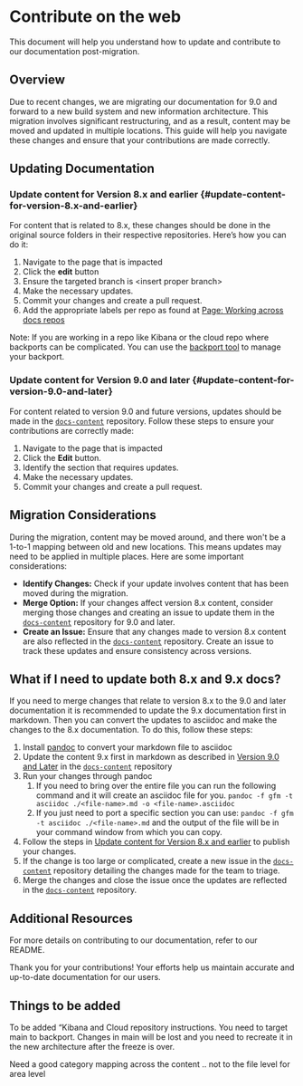# Contribute on the web

This document will help you understand how to update and contribute to our documentation post-migration.

## **Overview**

Due to recent changes, we are migrating our documentation for 9.0 and forward to a new build system and new information architecture. This migration involves significant restructuring, and as a result, content may be moved and updated in multiple locations. This guide will help you navigate these changes and ensure that your contributions are made correctly.

## **Updating Documentation**

### **Update content for Version 8.x and earlier** {#update-content-for-version-8.x-and-earlier}

For content that is related to 8.x, these changes should be done in the original source folders in their respective repositories. Here’s how you can do it:

1. Navigate to the page that is impacted  
2. Click the **edit** button  
3. Ensure the targeted branch is \<insert proper branch\>  
4. Make the necessary updates.  
5. Commit your changes and create a pull request.  
6. Add the appropriate labels per repo as found at [Page: Working across docs repos](https://elasticco.atlassian.net/wiki/spaces/DOC/pages/61604182/Working+across+docs+repos)

Note: If you are working in a repo like Kibana or the cloud repo where backports can be complicated. You can use the [backport tool](https://github.com/sorenlouv/backport) to manage your backport.

### **Update content for Version 9.0 and later** {#update-content-for-version-9.0-and-later}

For content related to version 9.0 and future versions, updates should be made in the [`docs-content`](https://github.com/elastic/docs-content)  repository. Follow these steps to ensure your contributions are correctly made:

1. Navigate to the page that is impacted  
2. Click the **Edit** button.  
3. Identify the section that requires updates.  
4. Make the necessary updates.  
5. Commit your changes and create a pull request.

## **Migration Considerations**

During the migration, content may be moved around, and there won't be a 1-to-1 mapping between old and new locations. This means updates may need to be applied in multiple places. Here are some important considerations:

* **Identify Changes:** Check if your update involves content that has been moved during the migration.  
* **Merge Option:** If your changes affect version 8.x content, consider merging those changes and creating an issue to update them in the [`docs-content`](https://github.com/elastic/docs-content) repository for 9.0 and later.  
* **Create an Issue:** Ensure that any changes made to version 8.x content are also reflected in the [`docs-content`](https://github.com/elastic/docs-content) repository. Create an issue to track these updates and ensure consistency across versions.

## **What if I need to update both 8.x and 9.x docs?**

If you need to merge changes that relate to version 8.x to the 9.0 and later documentation it is recommended to update the 9.x documentation first in markdown. Then you can convert the updates to asciidoc and make the changes to the 8.x documentation. To do this, follow these steps:

1. Install [pandoc](https://pandoc.org/installing.html) to convert your markdown file to asciidoc  
2. Update the content 9.x first in markdown as described in [Version 9.0 and Later](#update-content-for-version-9.0-and-later) in the [`docs-content`](https://github.com/elastic/docs-content) repository  
3. Run your changes through pandoc  
   1. If you need to bring over the entire file you can run the following command and it will create an asciidoc file for you. `pandoc -f gfm -t asciidoc ./<file-name>.md -o <file-name>.asciidoc`  
   2. If you just need to port a specific section you can use: `pandoc -f gfm -t asciidoc ./<file-name>.md` and the output of the file will be in your command window from which you can copy.  
4. Follow the steps in [Update content for Version 8.x and earlier](#update-content-for-version-8.x-and-earlier) to publish your changes.   
5. If the change is too large or complicated, create a new issue in the [`docs-content`](https://github.com/elastic/docs-content) repository detailing the changes made for the team to triage.  
6. Merge the changes and close the issue once the updates are reflected in the [`docs-content`](https://github.com/elastic/docs-content) repository.

## 

## **Additional Resources**

For more details on contributing to our documentation, refer to our README.

Thank you for your contributions\! Your efforts help us maintain accurate and up-to-date documentation for our users.

## Things to be added

To be added “Kibana and Cloud repository instructions. You need to target main to backport. Changes in main will be lost and you need to recreate it in the new architecture after the freeze is over.

Need a good category mapping across the content .. not to the file level for area level
